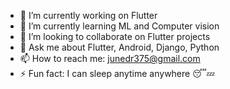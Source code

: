 
- 🔭 I’m currently working on Flutter
- 🌱 I’m currently learning ML and Computer vision
- 👯 I’m looking to collaborate on Flutter projects
- 💬 Ask me about Flutter, Android, Django, Python
- 📫 How to reach me: junedr375@gmail.com
- ⚡ Fun fact: I can sleep anytime anywhere 😴💤


<img href=" https://github-readme-stats.vercel.app/api?username=junedr375&&show_icons=true&title_color=00ff00&icon_color=bb2acf&text_color=daf7dc&bg_color=151515">
